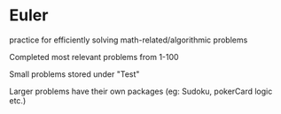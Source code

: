 # Euler
practice for efficiently solving math-related/algorithmic problems

Completed most relevant problems from 1-100

Small problems stored under "Test"

Larger problems have their own packages (eg: Sudoku, pokerCard logic etc.)

